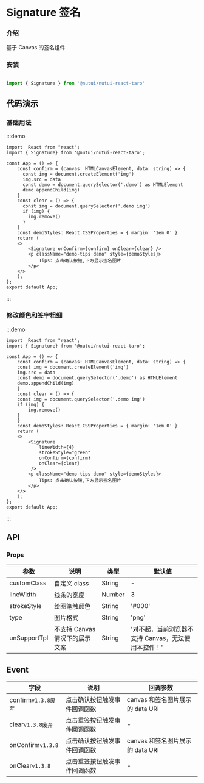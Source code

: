# Signature 签名

### 介绍

基于 Canvas 的签名组件

### 安装

```javascript

import { Signature } from '@nutui/nutui-react-taro'
```

## 代码演示

### 基础用法

:::demo

```tsx
import  React from "react";
import { Signature} from '@nutui/nutui-react-taro';

const App = () => {
    const confirm = (canvas: HTMLCanvasElement, data: string) => {
      const img = document.createElement('img')
      img.src = data
      const demo = document.querySelector('.demo') as HTMLElement
      demo.appendChild(img)
    }
    const clear = () => {
      const img = document.querySelector('.demo img')
      if (img) {
        img.remove()
      }
    }
    const demoStyles: React.CSSProperties = { margin: '1em 0' }
    return (
    <>
        <Signature onConfirm={confirm} onClear={clear} />
        <p className="demo-tips demo" style={demoStyles}>
            Tips: 点击确认按钮,下方显示签名图片
        </p>
    </>
    );
};
export default App;
```

:::

### 修改颜色和签字粗细

:::demo

```tsx
import  React from "react";
import { Signature} from '@nutui/nutui-react-taro';

const App = () => {
    const confirm = (canvas: HTMLCanvasElement, data: string) => {
    const img = document.createElement('img')
    img.src = data
    const demo = document.querySelector('.demo') as HTMLElement
    demo.appendChild(img)
    }
    const clear = () => {
    const img = document.querySelector('.demo img')
    if (img) {
        img.remove()
    }
    }
    const demoStyles: React.CSSProperties = { margin: '1em 0' }
    return (
    <>
        <Signature
            lineWidth={4}
            strokeStyle="green"
            onConfirm={confirm}
            onClear={clear}
         />
        <p className="demo-tips demo" style={demoStyles}>
            Tips: 点击确认按钮,下方显示签名图片
        </p>
    </>
    );
};
export default App;
```

:::

## API

### Props

| 参数           | 说明                           | 类型   | 默认值                                              |
| -------------- | ------------------------------ | ------ | --------------------------------------------------- |
| customClass   | 自定义 class                   | String | -                                                   |
| lineWidth     | 线条的宽度                     | Number | 3                                                   |
| strokeStyle   | 绘图笔触颜色                   | String | '#000'                                              |
| type           | 图片格式                       | String | 'png'                                               |
| unSupportTpl | 不支持 Canvas 情况下的展示文案 | String | '对不起，当前浏览器不支持 Canvas，无法使用本控件！' |

## Event

| 字段    | 说明                         | 回调参数                         |
| ------- | ---------------------------- | -------------------------------- |
| confirm`v1.3.8废弃` | 点击确认按钮触发事件回调函数 | canvas 和签名图片展示的 data URI |
| clear`v1.3.8废弃`   | 点击重签按钮触发事件回调函数 | -                              |
| onConfirm`v1.3.8` | 点击确认按钮触发事件回调函数 | canvas 和签名图片展示的 data URI |
| onClear`v1.3.8`   | 点击重签按钮触发事件回调函数 | -                              |

